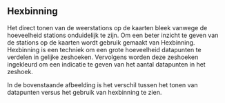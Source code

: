 ## Hexbinning

Het direct tonen van de weerstations op de kaarten bleek vanwege de hoeveelheid stations onduidelijk te zijn. Om een beter inzicht te geven van de stations op de kaarten wordt gebruik gemaakt van Hexbinning. Hexbinning is een techniek om een grote hoeveelheid datapunten te verdelen in gelijke zeshoeken. Vervolgens worden deze zeshoeken ingekleurd om een indicatie te geven van het aantal datapunten in het zeshoek.

<!--  afbeelding met het verschil tussen datapunten en hexbin --> 

In de bovenstaande afbeelding is het verschil tussen het tonen van datapunten versus het gebruik van hexbinning te zien.